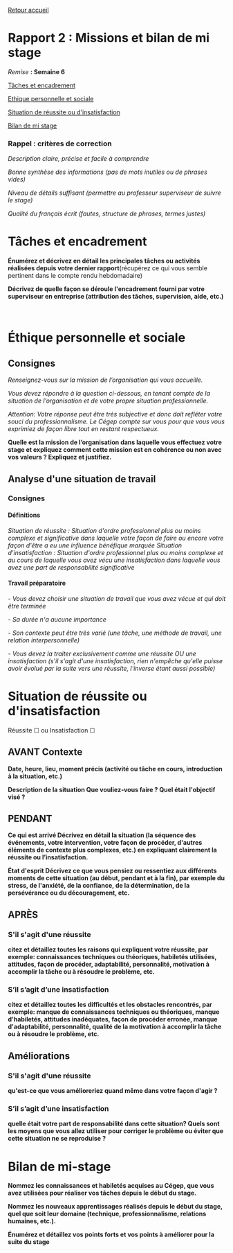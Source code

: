 [Retour accueil](README.md)

# Rapport 2 : Missions et bilan de mi stage

_Remise_ **: Semaine 6**

[Tâches et encadrement](#tâches-et-encadrement)

[Ethique personnelle et sociale](#éthique-personnelle-et-sociale)

[Situation de réussite ou d'insatisfaction](#situation-de-réussite-ou-dinsatisfaction)

[Bilan de mi stage](#bilan-de-mi-stage)

### Rappel : critères de correction

_Description claire, précise et facile à comprendre_

_Bonne synthèse des informations (pas de mots inutiles ou de phrases vides)_

_Niveau de détails suffisant (permettre au professeur superviseur de suivre le stage)_

_Qualité du français écrit (fautes, structure de phrases, termes justes)_


# Tâches et encadrement
**Énumérez et décrivez en détail les principales tâches ou activités réalisées depuis votre dernier rapport**(récupérez ce qui vous semble pertinent dans le compte rendu hebdomadaire)


**Décrivez de quelle façon se déroule l'encadrement fourni par votre superviseur en entreprise (attribution des tâches, supervision, aide, etc.)**

 
# Éthique personnelle et sociale

## Consignes
_Renseignez-vous sur la mission de l’organisation qui vous accueille._

_Vous devez répondre à la question ci-dessous, en tenant compte de la situation de l’organisation et de votre propre situation professionnelle._

_Attention: Votre réponse peut être très subjective et donc doit refléter votre souci du professionnalisme. Le Cégep compte sur vous pour que vous vous exprimiez de façon libre tout en restant respectueux._

**Quelle est la mission de l’organisation dans laquelle vous effectuez votre stage et expliquez comment cette mission est en cohérence ou non avec vos valeurs ? Expliquez et justifiez.**

## Analyse d'une situation de travail

### Consignes
#### Définitions
_Situation de réussite : Situation d'ordre professionnel plus ou moins complexe et significative dans laquelle votre façon de faire ou encore votre façon d'être a eu une influence bénéfique marquée_
_Situation d'insatisfaction : Situation d'ordre professionnel plus ou moins complexe et au cours de laquelle vous avez vécu une insatisfaction dans laquelle vous avez une part de responsabilité significative_
#### Travail préparatoire
_-	Vous devez choisir une situation de travail que vous avez vécue et qui doit être terminée_

_-	Sa durée n'a aucune importance_

_-	Son contexte peut être très varié (une tâche, une méthode de travail, une relation interpersonnelle)_

_-	Vous devez la traiter exclusivement comme une réussite OU une insatisfaction (s'il s'agit d'une insatisfaction, rien n'empêche qu'elle puisse avoir évolué par la suite vers une réussite, l'inverse étant aussi possible)_

# Situation de réussite ou d'insatisfaction
Réussite ☐         ou          Insatisfaction ☐

## AVANT Contexte 
**Date, heure, lieu, moment précis (activité ou tâche en cours, introduction à la situation, etc.)**

**Description de la situation Que vouliez-vous faire ? Quel était l'objectif visé ?**
 
## PENDANT 
**Ce qui est arrivé Décrivez en détail la situation (la séquence des événements, votre intervention, votre façon de procéder, d'autres éléments de contexte plus complexes, etc.) en expliquant clairement la réussite ou l’insatisfaction.**

**État d'esprit Décrivez ce que vous pensiez ou ressentiez aux différents moments de cette situation (au début, pendant et à la fin), par exemple du stress, de l'anxiété, de la confiance, de la détermination, de la persévérance ou du découragement, etc.**

## APRÈS  
### S'il s'agit d'une réussite 
**citez et détaillez toutes les raisons qui expliquent votre réussite, par exemple: connaissances techniques ou théoriques, habiletés utilisées, attitudes, façon de procéder, adaptabilité, personnalité, motivation à accomplir la tâche ou à résoudre le problème, etc.**
### S’il s’agit d’une insatisfaction
**citez et détaillez toutes les difficultés et les obstacles rencontrés, par exemple: manque de connaissances techniques ou théoriques, manque d’habiletés, attitudes inadéquates, façon de procéder erronée, manque d'adaptabilité, personnalité, qualité de la motivation à accomplir la tâche ou à résoudre le problème, etc.**

## Améliorations 
### S'il s'agit d'une réussite
**qu'est-ce que vous amélioreriez quand même dans votre façon d'agir ?**
### S’il s’agit d’une insatisfaction
**quelle était votre part de responsabilité dans cette situation? Quels sont les moyens que vous allez utiliser pour corriger le problème ou éviter que cette situation ne se reproduise ?**


# Bilan de mi-stage
**Nommez les connaissances et habiletés acquises au Cégep, que vous avez utilisées pour réaliser vos tâches depuis le début du stage.**

**Nommez les nouveaux apprentissages réalisés depuis le début du stage, quel que soit leur domaine (technique, professionnalisme, relations humaines, etc.).**

**Énumérez et détaillez vos points forts et vos points à améliorer pour la suite du stage**
